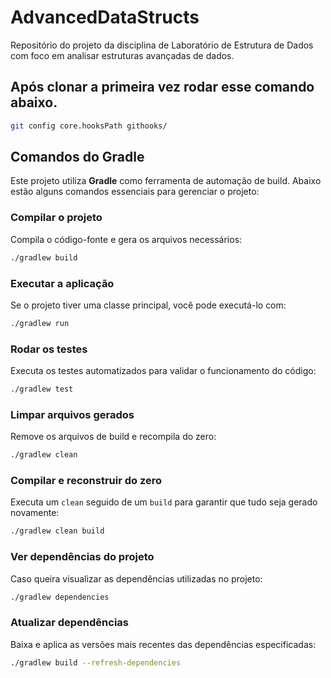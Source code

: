 # AdvancedDataStructs
Repositório do projeto da disciplina de Laboratório de Estrutura de Dados com foco em analisar estruturas avançadas de dados.

## Após clonar a primeira vez rodar esse comando abaixo.

```sh
git config core.hooksPath githooks/
```

## Comandos do Gradle
Este projeto utiliza **Gradle** como ferramenta de automação de build. Abaixo estão alguns comandos essenciais para gerenciar o projeto:

### **Compilar o projeto**
Compila o código-fonte e gera os arquivos necessários:
```sh
./gradlew build
```

### **Executar a aplicação**
Se o projeto tiver uma classe principal, você pode executá-lo com:
```sh
./gradlew run
```

### **Rodar os testes**
Executa os testes automatizados para validar o funcionamento do código:
```sh
./gradlew test
```

### **Limpar arquivos gerados**
Remove os arquivos de build e recompila do zero:
```sh
./gradlew clean
```

### **Compilar e reconstruir do zero**
Executa um `clean` seguido de um `build` para garantir que tudo seja gerado novamente:
```sh
./gradlew clean build
```

### **Ver dependências do projeto**
Caso queira visualizar as dependências utilizadas no projeto:
```sh
./gradlew dependencies
```

### **Atualizar dependências**
Baixa e aplica as versões mais recentes das dependências especificadas:
```sh
./gradlew build --refresh-dependencies
```